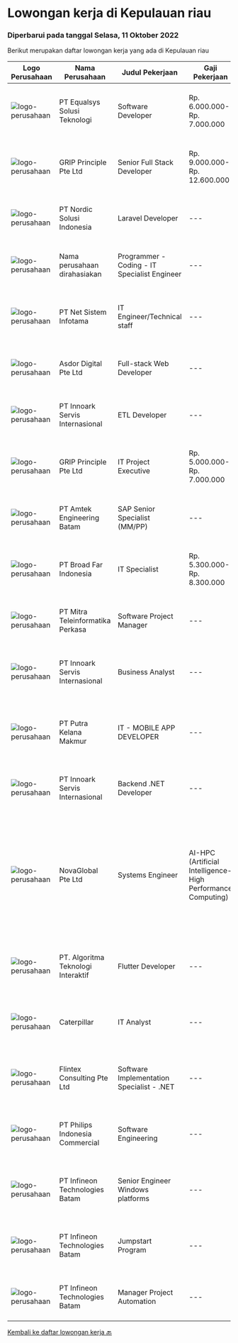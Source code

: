 
  # Lowongan kerja di Kepulauan riau

  ### Diperbarui pada tanggal Selasa, 11 Oktober 2022

  Berikut merupakan daftar lowongan kerja yang ada di Kepulauan riau

  |Logo Perusahaan | Nama Perusahaan | Judul Pekerjaan | Gaji Pekerjaan | Lokasi | Deskripsi | Tanggal diunggah | Pranala |
  | -------------- | --------------- | --------------- | --------- | --------- | -------------- | ------- | ----------- |
  |![logo-perusahaan](https://image-service-cdn.seek.com.au/cf6d9b9362f34572218f6a132da744549ab3eacd/ee4dce1061f3f616224767ad58cb2fc751b8d2dc)|PT Equalsys Solusi Teknologi|Software Developer|Rp. 6.000.000-Rp. 7.000.000|Kepulauan Riau|RESPONSIBILITIES·        Develop web based software solutions·        Test code/software to ensure high quality solutions·        Work with various...|Sabtu, 08 Oktober 2022|https://www.jobstreet.co.id/id/job/software-developer-4042597?token=0~234fe291-e08c-43f7-a7c4-e5f6aa2ab873&sectionRank=1&jobId=jobstreet-id-job-4042597|
|![logo-perusahaan](https://image-service-cdn.seek.com.au/126b726d280947124b62777270a5c4f1f8b4d4cb/ee4dce1061f3f616224767ad58cb2fc751b8d2dc)|GRIP Principle Pte Ltd|Senior Full Stack Developer|Rp. 9.000.000-Rp. 12.600.000|Batam|WHAT YOU WILL LEARN Strengthen your full-stack programming skills You'll learn how to write clean code by adhering to our programming best practices...|Sabtu, 08 Oktober 2022|https://www.jobstreet.co.id/id/job/senior-full-stack-developer-4043116?token=0~234fe291-e08c-43f7-a7c4-e5f6aa2ab873&sectionRank=2&jobId=jobstreet-id-job-4043116|
|![logo-perusahaan](https://image-service-cdn.seek.com.au/eeba5e0742cad4113db9d930901144d067a8e937/ee4dce1061f3f616224767ad58cb2fc751b8d2dc)|PT Nordic Solusi Indonesia|Laravel Developer|---|Batam|Experience Fresh Graduate or 1-2 Years of Experience Portfolio of successfully released applications Internship position is also available Key...|Rabu, 05 Oktober 2022|https://www.jobstreet.co.id/id/job/laravel-developer-4045474?token=0~234fe291-e08c-43f7-a7c4-e5f6aa2ab873&sectionRank=3&jobId=jobstreet-id-job-4045474|
|![logo-perusahaan](https://i.ibb.co/sqvTCh9/112815900-stock-vector-no-image-available-icon-flat-vector.webp)|Nama perusahaan dirahasiakan|Programmer - Coding - IT Specialist Engineer|---|Batam|Description: Be the client’s point of contact on all technical issues and perform high-level technical analysis and evaluation and assessment on...|Rabu, 05 Oktober 2022|https://www.jobstreet.co.id/id/job/programmer-coding-it-specialist-engineer-4038068?token=0~234fe291-e08c-43f7-a7c4-e5f6aa2ab873&sectionRank=4&jobId=jobstreet-id-job-4038068|
|![logo-perusahaan](https://i.ibb.co/sqvTCh9/112815900-stock-vector-no-image-available-icon-flat-vector.webp)|PT Net Sistem Infotama|IT Engineer/Technical staff|---|Jakarta Raya|Responsibilities: Performing monitoring, fine-tuning, and corrective configuration on clients network and security devices Providing technical support...|Selasa, 04 Oktober 2022|https://www.jobstreet.co.id/id/job/it-engineer-technical-staff-4054911?token=0~234fe291-e08c-43f7-a7c4-e5f6aa2ab873&sectionRank=5&jobId=jobstreet-id-job-4054911|
|![logo-perusahaan](https://image-service-cdn.seek.com.au/22c30c1ee6aeff08d9a3f68390e4d0f28e7daca0/ee4dce1061f3f616224767ad58cb2fc751b8d2dc)|Asdor Digital Pte Ltd|Full-stack Web Developer|---|Batam|Responsibilities:  Coordinate and participate in planning, design and development of web apps.  Working along with Business Analyst to confirm...|Selasa, 04 Oktober 2022|https://www.jobstreet.co.id/id/job/full-stack-web-developer-4054699?token=0~234fe291-e08c-43f7-a7c4-e5f6aa2ab873&sectionRank=6&jobId=jobstreet-id-job-4054699|
|![logo-perusahaan](https://image-service-cdn.seek.com.au/03d5b2909306d41d8d881d2ac7cfb4a0d8a47045/ee4dce1061f3f616224767ad58cb2fc751b8d2dc)|PT Innoark Servis Internasional|ETL Developer|---|Kepulauan Riau|• Write and administer ETL jobs to extract data from multiple datasources and load into datamarts.• Integrate data from different datasources:...|Rabu, 05 Oktober 2022|https://www.jobstreet.co.id/id/job/etl-developer-4055738?token=0~234fe291-e08c-43f7-a7c4-e5f6aa2ab873&sectionRank=7&jobId=jobstreet-id-job-4055738|
|![logo-perusahaan](https://image-service-cdn.seek.com.au/8c51cf5dbd86347d252e50eeeb10453b339c5fb7/ee4dce1061f3f616224767ad58cb2fc751b8d2dc)|GRIP Principle Pte Ltd|IT Project Executive|Rp. 5.000.000-Rp. 7.000.000|Batam|We are looking to hire a positive, proactive IT project executive to assist in project teams and to ensure IT projects are completed on time.You will...|Minggu, 02 Oktober 2022|https://www.jobstreet.co.id/id/job/it-project-executive-4043113?token=0~234fe291-e08c-43f7-a7c4-e5f6aa2ab873&sectionRank=8&jobId=jobstreet-id-job-4043113|
|![logo-perusahaan](https://image-service-cdn.seek.com.au/a58dd4f93cc8ff6fd8d7860b4249310d1c9635a1/ee4dce1061f3f616224767ad58cb2fc751b8d2dc)|PT Amtek Engineering Batam|SAP Senior Specialist (MM/PP)|---|Batam|Responsibilities: Facilitate the implementation and support of SAP MM/PP where he/ she shall facilitate workshops with the local site IT Directors to...|Rabu, 05 Oktober 2022|https://www.jobstreet.co.id/id/job/sap-senior-specialist-mm-pp-4038513?token=0~234fe291-e08c-43f7-a7c4-e5f6aa2ab873&sectionRank=9&jobId=jobstreet-id-job-4038513|
|![logo-perusahaan](https://image-service-cdn.seek.com.au/5462de9144fd6bd531d55d625f7ee703b1ef7d32/ee4dce1061f3f616224767ad58cb2fc751b8d2dc)|PT Broad Far Indonesia|IT Specialist|Rp. 5.300.000-Rp. 8.300.000|Batam|MAJOR RESPONSIBILITIES: Network &amp; IT Infrastructure Maintenance. Hardware maintenance, including the provision of laptops for all staff in the...|Rabu, 28 September 2022|https://www.jobstreet.co.id/id/job/it-specialist-4036580?token=0~234fe291-e08c-43f7-a7c4-e5f6aa2ab873&sectionRank=10&jobId=jobstreet-id-job-4036580|
|![logo-perusahaan](https://image-service-cdn.seek.com.au/6819a0750090be98d4e6aa984910a78bf15c8255/ee4dce1061f3f616224767ad58cb2fc751b8d2dc)|PT Mitra Teleinformatika Perkasa|Software Project Manager|---|Batam|Looking for an experienced Project Managers to work on large complex end-to-end IT initiatives. In this role you'll work on initiatives at the heart...|Jumat, 30 September 2022|https://www.jobstreet.co.id/id/job/software-project-manager-4033417?token=0~234fe291-e08c-43f7-a7c4-e5f6aa2ab873&sectionRank=11&jobId=jobstreet-id-job-4033417|
|![logo-perusahaan](https://image-service-cdn.seek.com.au/03d5b2909306d41d8d881d2ac7cfb4a0d8a47045/ee4dce1061f3f616224767ad58cb2fc751b8d2dc)|PT Innoark Servis Internasional|Business Analyst|---|Batam|What will you be doing? · Responsible for preparing and developing documentation deliverables for a solution and functional specifications. · Conduct...|Jumat, 30 September 2022|https://www.jobstreet.co.id/id/job/business-analyst-4032612?token=0~234fe291-e08c-43f7-a7c4-e5f6aa2ab873&sectionRank=12&jobId=jobstreet-id-job-4032612|
|![logo-perusahaan](https://image-service-cdn.seek.com.au/96d9466eb90e2322d906d17eaa698e99f4246b08/ee4dce1061f3f616224767ad58cb2fc751b8d2dc)|PT Putra Kelana Makmur|IT - MOBILE APP DEVELOPER|---|Kepulauan Riau|PENDIDIKAN MINIMAL D3/S1 T.INFORMATIKA, T.KOMPUTER, T.JARINGAN PENGALAMAN MEMBUAT APLIKASI ANDROID/iOS, WEB PROGRAMMING, DATABASE MySql, Sql Server...|Rabu, 28 September 2022|https://www.jobstreet.co.id/id/job/it-mobile-app-developer-4029338?token=0~234fe291-e08c-43f7-a7c4-e5f6aa2ab873&sectionRank=13&jobId=jobstreet-id-job-4029338|
|![logo-perusahaan](https://image-service-cdn.seek.com.au/5f8b109dba2d1bd12e0f98858b63c67a0c0b684e/ee4dce1061f3f616224767ad58cb2fc751b8d2dc)|PT Innoark Servis Internasional|Backend .NET Developer|---|Bandung|.NET Developer responsibilities include: Analyzing system requirements and prioritizing tasks Writing clean, testable code using .NET programming...|Jumat, 30 September 2022|https://www.jobstreet.co.id/id/job/backend-.net-developer-4032703?token=0~234fe291-e08c-43f7-a7c4-e5f6aa2ab873&sectionRank=14&jobId=jobstreet-id-job-4032703|
|![logo-perusahaan](https://image-service-cdn.seek.com.au/c8d868055fd3afef3e8ff546833bb380ba7f2c1c/ee4dce1061f3f616224767ad58cb2fc751b8d2dc)|NovaGlobal Pte Ltd|Systems Engineer | AI-HPC (Artificial Intelligence-High Performance Computing)|Rp. 1.000-Rp. 1.800|Batam|Job Description: Be involved in complex architectural design and development of AI-HPC infrastructure. Ensures completeness and compatibility of the...|Kamis, 29 September 2022|https://www.jobstreet.co.id/id/job/systems-engineer-%7C-ai-hpc-artificial-intelligence-high-performance-computing-10022790/origin/sg?token=0~234fe291-e08c-43f7-a7c4-e5f6aa2ab873&sectionRank=15&jobId=jobstreet-sg-job-10022790|
|![logo-perusahaan](https://image-service-cdn.seek.com.au/148e5923072a9112f10b018cc69f0d8f52c3c448/ee4dce1061f3f616224767ad58cb2fc751b8d2dc)|PT. Algoritma Teknologi Interaktif|Flutter Developer|---|Batam|Flutter DeveloperPT. Algoritma Teknologi Interaktif (Kota Batam, Kepulauan Riau)Full TimeJob Desc1. Mengembangkan aplikasi berbasis mobile Android/IOS...|Selasa, 20 September 2022|https://www.jobstreet.co.id/id/job/flutter-developer-4037993?token=0~234fe291-e08c-43f7-a7c4-e5f6aa2ab873&sectionRank=16&jobId=jobstreet-id-job-4037993|
|![logo-perusahaan](https://i.ibb.co/sqvTCh9/112815900-stock-vector-no-image-available-icon-flat-vector.webp)|Caterpillar|IT Analyst|---|Batam|Career Area:Information Technology Job Description:Grow with CaterpillarAt Caterpillar we work hard to understand our customer needs and deliver...|Senin, 10 Oktober 2022|https://www.jobstreet.co.id/id/job/it-analyst-1033160975?token=0~234fe291-e08c-43f7-a7c4-e5f6aa2ab873&sectionRank=17&jobId=jobstreet-id-job-1033160975|
|![logo-perusahaan](https://i.ibb.co/sqvTCh9/112815900-stock-vector-no-image-available-icon-flat-vector.webp)|Flintex Consulting Pte Ltd|Software Implementation Specialist - .NET|---|Batam|·            Development and / or implementation experience NET, C #, VB NET, Web services.        ·            Code deployment experience with Web...|Senin, 10 Oktober 2022|https://www.jobstreet.co.id/id/job/software-implementation-specialist-.net-1033160931?token=0~234fe291-e08c-43f7-a7c4-e5f6aa2ab873&sectionRank=18&jobId=jobstreet-id-job-1033160931|
|![logo-perusahaan](https://image-service-cdn.seek.com.au/da470042a30c3b7dbce10e0c4733b0c9ec6fec9a/ee4dce1061f3f616224767ad58cb2fc751b8d2dc)|PT Philips Indonesia Commercial|Software Engineering|---|Batam|Job TitleSoftware EngineeringJob DescriptionPhilips is a global leader in health technology, committed to improving billions of lives worldwide and...|Senin, 10 Oktober 2022|https://www.jobstreet.co.id/id/job/software-engineering-1033126519?token=0~234fe291-e08c-43f7-a7c4-e5f6aa2ab873&sectionRank=19&jobId=jobstreet-id-job-1033126519|
|![logo-perusahaan](https://i.ibb.co/sqvTCh9/112815900-stock-vector-no-image-available-icon-flat-vector.webp)|PT Infineon Technologies Batam|Senior Engineer Windows platforms|---|Batam|At a glanceIn this role, your responsibility is to perform Data Centre Facility and Windows Server Platform.Job descriptionIn your new role you will:...|Rabu, 21 September 2022|https://www.jobstreet.co.id/id/job/senior-engineer-windows-platforms-1033113133?token=0~234fe291-e08c-43f7-a7c4-e5f6aa2ab873&sectionRank=20&jobId=jobstreet-id-job-1033113133|
|![logo-perusahaan](https://i.ibb.co/sqvTCh9/112815900-stock-vector-no-image-available-icon-flat-vector.webp)|PT Infineon Technologies Batam|Jumpstart Program|---|Batam|At a glanceJoin our 12 months Jumpstart Program and you will have the opportunity to grow your career in the Semiconductor industry!Job descriptionIn...|Rabu, 21 September 2022|https://www.jobstreet.co.id/id/job/jumpstart-program-1033133203?token=0~234fe291-e08c-43f7-a7c4-e5f6aa2ab873&sectionRank=21&jobId=jobstreet-id-job-1033133203|
|![logo-perusahaan](https://i.ibb.co/sqvTCh9/112815900-stock-vector-no-image-available-icon-flat-vector.webp)|PT Infineon Technologies Batam|Manager Project Automation|---|Batam|At a glanceIn this role, you will manage Batam Industry 4.0 automation projects as the Batam Factory moves towards a highly automated production...|Rabu, 21 September 2022|https://www.jobstreet.co.id/id/job/manager-project-automation-1033099771?token=0~234fe291-e08c-43f7-a7c4-e5f6aa2ab873&sectionRank=22&jobId=jobstreet-id-job-1033099771|


  [Kembali ke daftar lowongan kerja 🔙](../README.md#daftar-lowongan-kerja)
  